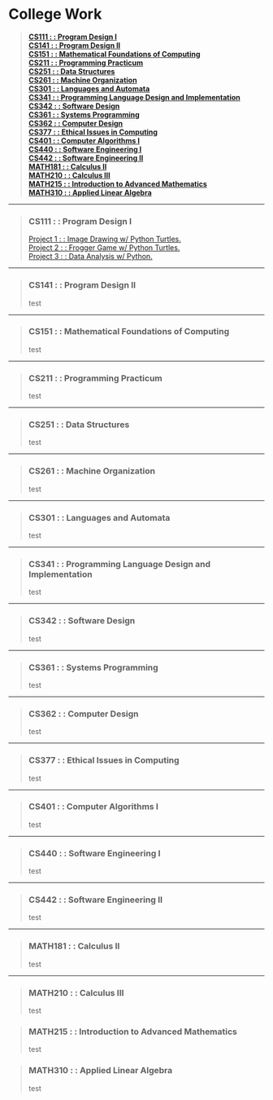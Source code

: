 # College Work
> [**CS111 : : Program Design I**](#cs111---program-design-i "CS111")   
> [**CS141 : : Program Design II**](#cs141---program-design-ii "CS141")  
> [**CS151 : : Mathematical Foundations of Computing**](#cs151---mathematical-foundations-of-computing "CS151")  
> [**CS211 : : Programming Practicum**](#cs211---programming-practicum "CS211")  
> [**CS251 : : Data Structures**](#cs251---data-structures "CS251")  
> [**CS261 : : Machine Organization**](#cs261---machine-organization "CS261")  
> [**CS301 : : Languages and Automata**](#cs301---languages-and-automata "CS301")  
> [**CS341 : : Programming Language Design and Implementation**](#cs341---programming-language-design-and-implementation "CS341")  
> [**CS342 : : Software Design**](#cs342---software-design "CS342")  
> [**CS361 : : Systems Programming**](#cs361---systems-programming "CS361")  
> [**CS362 : : Computer Design**](#cs362---computer-design "CS362")  
> [**CS377 : : Ethical Issues in Computing**](#cs377---ethical-issues-in-computing "CS377")  
> [**CS401 : : Computer Algorithms I**](#cs401---computer-algorithms-i "CS401")  
> [**CS440 : : Software Engineering I**](#cs440---software-engineering-i "CS440")  
> [**CS442 : : Software Engineering II**](#cs442---software-engineering-ii "CS442")  
> [**MATH181 : : Calculus II**](#math181---calculus-ii "MATH181")  
> [**MATH210 : : Calculus III**](#math210---calculus-iii "MATH210")  
> [**MATH215 : : Introduction to Advanced Mathematics**](#math215---introduction-to-advanced-mathematics "MATH215")  
> [**MATH310 : : Applied Linear Algebra**](#math310---applied-linear-algebra "MATH310")  
---
> ### CS111 : : Program Design I
> [Project 1 : : Image Drawing w/ Python Turtles.](https://github.com/typeRYOON/College-Work/tree/main/CS111/Project-1 "CS111-Project-1")  
> [Project 2 : : Frogger Game w/ Python Turtles.](https://github.com/typeRYOON/College-Work/tree/main/CS111/Project-2 "CS111-Project-2")  
> [Project 3 : : Data Analysis w/ Python.](https://github.com/typeRYOON/College-Work/tree/main/CS111/Project-3 "CS111-Project-3")
---
> ### CS141 : : Program Design II
> test
---
> ### CS151 : : Mathematical Foundations of Computing
> test
---
> ### CS211 : : Programming Practicum
> test
---
> ### CS251 : : Data Structures
> test
---
> ### CS261 : : Machine Organization
> test
---
> ### CS301 : : Languages and Automata
> test
---
> ### CS341 : : Programming Language Design and Implementation
> test
---
> ### CS342 : : Software Design
> test
---
> ### CS361 : : Systems Programming
> test
---
> ### CS362 : : Computer Design
> test
---
> ### CS377 : : Ethical Issues in Computing
> test
---
> ### CS401 : : Computer Algorithms I
> test
---
> ### CS440 : : Software Engineering I
> test
---
> ### CS442 : : Software Engineering II
> test
---
> ### MATH181 : : Calculus II
> test
---
> ### MATH210 : : Calculus III
> test

> ### MATH215 : : Introduction to Advanced Mathematics
> test

> ### MATH310 : : Applied Linear Algebra
> test
